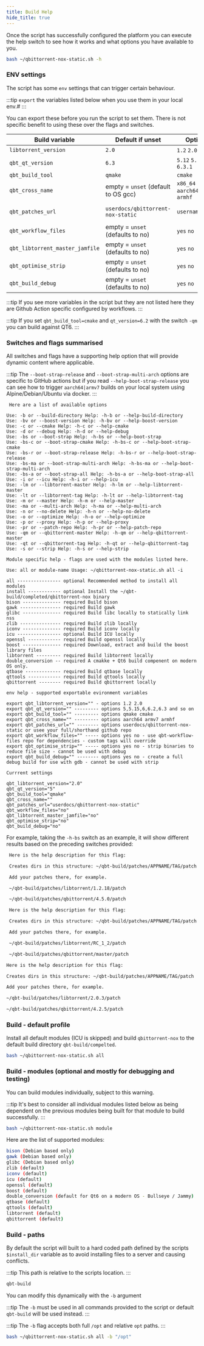 ```yaml
---
title: Build Help
hide_title: true
---
```


Once the script has successfully configured the platform you can execute the help switch to see how it works and what options you have available to you.

```bash
bash ~/qbittorrent-nox-static.sh -h
```

### ENV settings

The script has some `env` settings that can trigger certain behaviour.

:::tip
`export` the variables listed below when you use them in your local env.#
:::

You can export these before you run the script to set them. There is not specific benefit to using these over the flags and switches.

| Build variable                  | Default if unset                    | Options                            | example usage                                            |
| ------------------------------- | ----------------------------------- | ---------------------------------- | -------------------------------------------------------- |
| `libtorrent_version`            | `2.0`                               | `1.2` `2.0`                        | `export libtorrent_version=2.0`                          |
| `qbt_qt_version`                | `6.3`                               | `5.12` `5.15` `6.3` `6.3.1`        | `export qbt_qt_version=6.3`                              |
| `qbt_build_tool`                | `qmake`                             | `cmake`                            | `export qbt_build_tool=cmake`                            |
| `qbt_cross_name`                | empty = `unset` (default to OS gcc) | `x86_64` `aarch64` `armv7` `armhf` | `export qbt_cross_name=aarch64`                          |
| `qbt_patches_url`               | `userdocs/qbittorrent-nox-static`   | `username/repo`                    | `export qbt_patches_url=userdocs/qbittorrent-nox-static` |
| `qbt_workflow_files`            | empty = `unset` (defaults to no)    | `yes` `no`                         | `export qbt_workflow_files=yes`                          |
| `qbt_libtorrent_master_jamfile` | empty = `unset` (defaults to no)    | `yes` `no`                         | `export qbt_libtorrent_master_jamfile=yes`               |
| `qbt_optimise_strip`            | empty = `unset` (defaults to no)    | `yes` `no`                         | `export qbt_optimise_strip=yes`                          |
| `qbt_build_debug`               | empty = `unset` (defaults to no)    | `yes` `no`                         | `export qbt_build_debug=yes`                             |

:::tip
If you see more variables in the script but they are not listed here they are Github Action specific configured by workflows.
:::

:::tip
If you set `qbt_build_tool=cmake` and `qt_version=6.2` with the switch `-qm` you can build against QT6.
:::

### Switches and flags summarised

All switches and flags have a supporting help option that will provide dynamic content where applicable.

:::tip
The `--boot-strap-release` and `--boot-strap-multi-arch` options are specific to GitHub actions but if you read `--help-boot-strap-release` you can see how to trigger `aarch64|armv7` builds on your local system using Alpine/Debian/Ubuntu via docker.
:::

<Advanced>

```plaintext
 Here are a list of available options

Use: -b or --build-directory Help: -h-b or --help-build-directory
Use: -bv or --boost-version Help: -h-bv or --help-boost-version
Use: -c or --cmake Help: -h-c or --help-cmake
Use: -d or --debug Help: -h-d or --help-debug
Use: -bs or --boot-strap Help: -h-bs or --help-boot-strap
Use: -bs-c or --boot-strap-cmake Help: -h-bs-c or --help-boot-strap-cmake
Use: -bs-r or --boot-strap-release Help: -h-bs-r or --help-boot-strap-release
Use: -bs-ma or --boot-strap-multi-arch Help: -h-bs-ma or --help-boot-strap-multi-arch
Use: -bs-a or --boot-strap-all Help: -h-bs-a or --help-boot-strap-all
Use: -i or --icu Help: -h-i or --help-icu
Use: -lm or --libtorrent-master Help: -h-lm or --help-libtorrent-master
Use: -lt or --libtorrent-tag Help: -h-lt or --help-libtorrent-tag
Use: -m or --master Help: -h-m or --help-master
Use: -ma or --multi-arch Help: -h-ma or --help-multi-arch
Use: -n or --no-delete Help: -h-n or --help-no-delete
Use: -o or --optimize Help: -h-o or --help-optimize
Use: -p or --proxy Help: -h-p or --help-proxy
Use: -pr or --patch-repo Help: -h-pr or --help-patch-repo
Use: -qm or --qbittorrent-master Help: -h-qm or --help-qbittorrent-master
Use: -qt or --qbittorrent-tag Help: -h-qt or --help-qbittorrent-tag
Use: -s or --strip Help: -h-s or --help-strip

Module specific help - flags are used with the modules listed here.

Use: all or module-name Usage: ~/qbittorrent-nox-static.sh all -i

all ---------------- optional Recommended method to install all modules
install ------------ optional Install the ~/qbt-build/completed/qbittorrent-nox binary
bison -------------- required Build bison
gawk --------------- required Build gawk
glibc -------------- required Build libc locally to statically link nss
zlib --------------- required Build zlib locally
iconv -------------- required Build iconv locally
icu ---------------- optional Build ICU locally
openssl ------------ required Build openssl locally
boost -------------- required Download, extract and build the boost library files
libtorrent --------- required Build libtorrent locally
double_conversion -- required A cmakke + Qt6 build compenent on modern OS only.
qtbase ------------- required Build qtbase locally
qttools ------------ required Build qttools locally
qbittorrent -------- required Build qbittorrent locally

env help - supported exportable evironment variables

export qbt_libtorrent_version="" - options 1.2 2.0
export qbt_qt_version="" --------- options 5,5.15,6,6.2,6.3 and so on
export qbt_build_tool="" --------- options qmake cmake
export qbt_cross_name="" --------- options aarch64 armv7 armhf
export qbt_patches_url="" -------- options userdocs/qbittorrent-nox-static or usee your full/shorthand github repo
export qbt_workflow_files="" ----- options yes no - use qbt-workflow-files repo for dependencies - custom tags will override
export qbt_optimise_strip="" ----- options yes no - strip binaries to reduce file size - cannot be used with debug
export qbt_build_debug="" -------- options yes no - create a full debug build for use with gdb - cannot be used with strip

Currrent settings

qbt_libtorrent_version="2.0"
qbt_qt_version="5"
qbt_build_tool="qmake"
qbt_cross_name=""
qbt_patches_url="userdocs/qbittorrent-nox-static"
qbt_workflow_files="no"
qbt_libtorrent_master_jamfile="no"
qbt_optimise_strip="no"
qbt_build_debug="no"

```

</Advanced>

For example, taking the `-h-bs` switch as an example, it will show different results based on the preceding switches provided:

<Tabs>
<TabItem value="Help -h-bs" label="🔹-h-bs" default>

```bash
 Here is the help description for this flag:

 Creates dirs in this structure: ~/qbt-build/patches/APPNAME/TAG/patch

 Add your patches there, for example.

 ~/qbt-build/patches/libtorrent/1.2.18/patch

 ~/qbt-build/patches/qbittorrent/4.5.0/patch
```

</TabItem>
<TabItem value="Help -qm -lm -h-bs" label="🔹-qm -lm -h-bs">

```bash
 Here is the help description for this flag:

 Creates dirs in this structure: ~/qbt-build/patches/APPNAME/TAG/patch

 Add your patches there, for example.

 ~/qbt-build/patches/libtorrent/RC_1_2/patch

 ~/qbt-build/patches/qbittorrent/master/patch
```

</TabItem>
<TabItem value="Help -qt release-4.2.5 -lt v2.0.3 -h-bs" label="🔹-qt release-4.2.5 -lt v2.0.3 -h-bs">

```bash
Here is the help description for this flag:

Creates dirs in this structure: ~/qbt-build/patches/APPNAME/TAG/patch

Add your patches there, for example.

~/qbt-build/patches/libtorrent/2.0.3/patch

~/qbt-build/patches/qbittorrent/4.2.5/patch
```

</TabItem>
</Tabs>

### Build - default profile

Install all default modules (ICU is skipped) and build `qbittorrent-nox` to the default build directory `qbt-build/compelted`.

```bash
bash ~/qbittorrent-nox-static.sh all
```

### Build - modules (optional and mostly for debugging and testing)

You can build modules individually, subject to this warning.

:::tip
It's best to consider all individual modules listed below as being dependent on the previous modules being built for that module to build successfully.
:::

```bash
bash ~/qbittorrent-nox-static.sh module
```

Here are the list of supported modules:

```bash
bison (Debian based only)
gawk (Debian based only)
glibc (Debian based only)
zlib (default)
iconv (default)
icu (default)
openssl (default)
boost (default)
double_conversion (default for Qt6 on a modern OS - Bullseye / Jammy)
qtbase (default)
qttools (default)
libtorrent (default)
qbittorrent (default)
```

### Build - paths

By default the script will built to a hard coded path defined by the scripts `$install_dir` variable as to avoid installing files to a server and causing conflicts.

:::tip
This path is relative to the scripts location.
:::

```bash
qbt-build
```

You can modify this dynamically with the `-b` argument

:::tip
The `-b` must be used in all commands provided to the script or default `qbt-build` will be used instead.
:::

:::tip
The `-b` flag accepts both full `/opt` and relative `opt` paths.
:::

```bash
bash ~/qbittorrent-nox-static.sh all -b "/opt"
```
